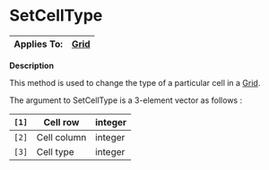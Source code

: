 




<h1 class="heading"><span class="name">SetCellType</span></h1>

| Applies To: | [Grid](./grid.md) |
| --- | ---  |


**Description**


This method is used to change the type of a particular cell in a [Grid](./grid.md).


The argument to SetCellType is a  3-element vector as follows :


| `[1]` | Cell row | integer |
| --- | --- | ---  |
| `[2]` | Cell column | integer |
| `[3]` | Cell type | integer |



